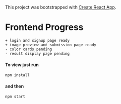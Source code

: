 This project was bootstrapped with [Create React App](https://github.com/facebook/create-react-app).

# Frontend Progress
    + login and signup page ready
    + image preview and submission page ready
    - color cards pending
    - result display page pending

#### To view just run  
``` npm install ```  
#### and then  
``` npm start ```
